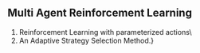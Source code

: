 ## Multi Agent Reinforcement Learning
1. Reinforcement Learning with parameterized actions\
2. An Adaptive Strategy Selection Method.}
